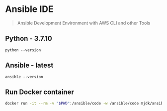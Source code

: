 # Ansible IDE

> Ansible Development Environment with AWS CLI and other Tools

## Python - **3.7.10**

```
python --version
```

## Ansible - latest

```
ansible --version
```

## Run Docker container

```bash
docker run -it --rm -v "$PWD":/ansible/code -w /ansible/code mjdk/ansible-ide bash
```

